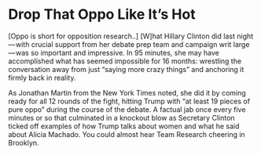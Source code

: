 # Drop That Oppo Like It’s Hot

[Oppo is short for opposition research..] [W]hat Hillary Clinton did last night — with crucial support from her debate prep team and campaign writ large — was so important and impressive. In 95 minutes, she may have accomplished what has seemed impossible for 16 months: wrestling the conversation away from just “saying more crazy things” and anchoring it firmly back in reality.

As Jonathan Martin from the New York Times noted, she did it by coming ready for all 12 rounds of the fight, hitting Trump with “at least 19 pieces of pure oppo” during the course of the debate. A factual jab once every five minutes or so that culminated in a knockout blow as Secretary Clinton ticked off examples of how Trump talks about women and what he said about Alicia Machado. You could almost hear Team Research cheering in Brooklyn.
















